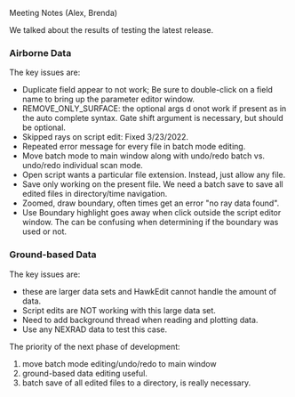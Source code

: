 Meeting Notes (Alex, Brenda)

We talked about the results of testing the latest release.
### Airborne Data
The key issues are:
* Duplicate field appear to not work; Be sure to double-click on a field name to bring up the parameter editor window.
* REMOVE_ONLY_SURFACE: the optional args d onot work if present as in the auto complete syntax.  Gate shift argument is necessary, but should be optional.
* Skipped rays on script edit: Fixed 3/23/2022.
* Repeated error message for every file in batch mode editing.
* Move batch mode to main window along with undo/redo batch vs. undo/redo individual scan mode.
* Open script wants a particular file extension.  Instead, just allow any file.
* Save only working on the present file. We need a batch save to save all edited files in directory/time navigation.
* Zoomed, draw boundary, often times get an error "no ray data found".
* Use Boundary highlight goes away when click outside the script editor window.  The can be confusing when determining if the boundary was used or not.


### Ground-based Data
The key issues are:
* these are larger data sets and HawkEdit cannot handle the amount of data.  
* Script edits are NOT working with this large data set.  
* Need to add background thread when reading and plotting data.
* Use any NEXRAD data to test this case.

The priority of the next phase of development:
1. move batch mode editing/undo/redo to main window
2. ground-based data editing useful.
3. batch save of all edited files to a directory, is really necessary.
